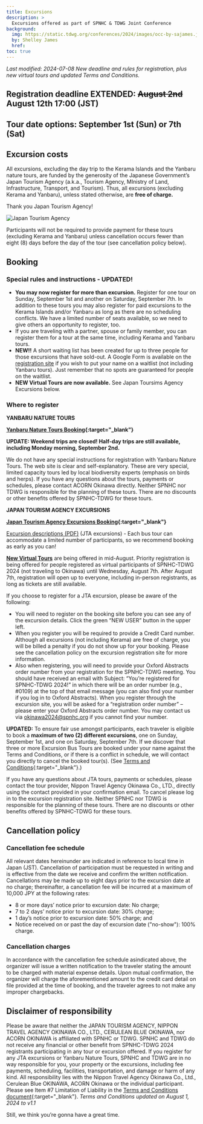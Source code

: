 ```yaml
---
title: Excursions
description: >
  Excursions offered as part of SPNHC & TDWG Joint Conference
background:
  img: https://static.tdwg.org/conferences/2024/images/occ-by-sajames.jpg
  by: Shelley James
  href: 
toc: true
---
```


_Last modified: 2024-07-08 New deadline and rules for registration, plus new virtual tours and updated Terms and Conditions._

## Registration deadline EXTENDED: ~~August 2nd~~ August 12th 17:00 (JST)

## Tour date options: September 1st (Sun) or 7th (Sat)

## Excursion costs

All excursions, excluding the day trip to the Kerama Islands and the Yanbaru nature tours, are funded by the generosity of the Japanese Government’s Japan Tourism Agency (a.k.a., Tourism Agency, MInistry of Land, Infrastructure, Transport, and Tourism). Thus, all excursions (excluding Kerama and Yanbaru), unless stated otherwise, are **free of charge.**

Thank you Japan Tourism Agency!

![Japan Tourism Agency](https://static.tdwg.org/conferences/2024/images/jta-logo.jpg )

Participants will not be required to provide payment for these tours (excluding Kerama and Yanbaru) unless cancellation occurs fewer than eight (8) days before the day of the tour (see cancellation policy below).

## Booking

### Special rules and instructions - UPDATED!

  * **You may now register for more than excursion.** Register for one tour on Sunday, September 1st and another on Saturday, September 7th. In addition to these tours you may also register for paid excursions to the Kerama Islands and/or Yanbaru as long as there are no scheduling conflicts. We have a limited number of seats available, so we need to give others an opportunity to register, too.
  * If you are traveling with a partner, spouse or family member, you can register them for a tour at the same time, including Kerama and Yanbaru tours.
  * **NEW!!** A short waiting list has been created for up to three people for those excursions that have sold-out. A Google Form is available on the [registration site](https://va.apollon.nta.co.jp/SPNHC-TDWG2024/joho?MODE=top) if you wish to put your name on a waitlist (not including Yanbaru tours). Just remember that no spots are guaranteed for people on the waitlist.
  * **NEW Virtual Tours are now available.** See Japan Toursims Agency Excursions below.

### Where to register

**YANBARU NATURE TOURS**

**[Yanbaru Nature Tours Booking](https://acorn-okinawa.com/en/excursion-tour/){:target="_blank"}**

**UPDATE: Weekend trips are closed! Half-day trips are still available, including Monday morning, September 2nd.**

We do not have any special instructions for registration with Yanbaru Nature Tours. The web site is clear and self-explanatory. These are very special, limited capacity tours led by local biodiversity experts (emphasis on birds and herps). If you have any questions about the tours, payments or schedules, please contact ACORN Okinawa directly. Neither SPNHC nor TDWG is responsible for the planning of these tours. There are no discounts or other benefits offered by SPNHC-TDWG for these tours.

**JAPAN TOURISM AGENCY EXCURSIONS**

**[Japan Tourism Agency Excursions Booking](https://va.apollon.nta.co.jp/SPNHC-TDWG2024/joho?MODE=top){:target="_blank"}**

[Excursion descriptions (PDF)](https://va.apollon.nta.co.jp/SPNHC-TDWG2024/files/excursions0731.pdf) (JTA excursions) - Each bus tour can accommodate a limited number of participants, so we recommend booking as early as you can!

**[New Virtual Tours](https://va.apollon.nta.co.jp/SPNHC-TDWG2024/files/Virtual%20Tour.pdf)** are being offered in mid-August. Priority registration is being offered for people registered as virtual participants of SPNHC-TDWG 2024 (not traveling to Okinawa) until Wednesday, August 7th. After August 7th, registration will open up to everyone, including in-person registrants, as long as tickets are still available.

If you choose to register for a JTA excursion, please be aware of the following:

  * You will need to register on the booking site before you can see any of the excursion details. Click the green “NEW USER” button in the upper left.
  * When you register you will be required to provide a Credit Card number. Although all excursions (not including Kerama) are free of charge, you will be billed a penalty if you do not show up for your booking. Please see the cancellation policy on the excursion registration site for more information.
  * Also when registering, you will need to provide your Oxford Abstracts order number from your registration for the SPNHC-TDWG meeting. You should have received an email with Subject: “You’re registered for SPNHC-TDWG 2024!” in which there will be an order number (e.g., #0109) at the top of that email message (you can also find your number if you log in to Oxford Abstracts). When you register through the excursion site, you will be asked for a “registration order number” – please enter your Oxford Abstracts order number. You may contact us via okinawa2024@spnhc.org if you cannot find your number.

**UPDATED:** To ensure fair use amongst participants, each traveler is eligible to book a **maximum of two (2) different excursions**, one on Sunday, September 1st, and one on Saturday, September 7th. If we discover that three or more Excursion Bus Tours are booked under your name against the Terms and Conditions, or if there is a conflict in schedule, we will contact you directly to cancel the booked tour(s).  (See [Terms and Conditions](https://va.apollon.nta.co.jp/SPNHC-TDWG2024/files/Terms%20&%20Conditions_v1.1-2.pdf){:target="_blank"}.)

If you have any questions about JTA tours, payments or schedules, please contact the tour provider, Nippon Travel Agency Okinawa Co., LTD., directly using the contact provided in your confirmation email. To cancel please log in to the excursion registration site. Neither SPNHC nor TDWG is responsible for the planning of these tours. There are no discounts or other benefits offered by SPNHC-TDWG for these tours.

## Cancellation policy

### Cancellation fee schedule

All relevant dates hereinunder are indicated in reference to local time in Japan (JST). Cancellation of participation must be requested in writing and is effective from the date we receive and confirm the written notification. Cancellations may be made up to eight days prior to the excursion date at no charge; thereinafter, a cancellation fee will be incurred at a maximum of 10,000 JPY at the following rates:

  * 8 or more days’ notice prior to excursion date: No charge;
  * 7 to 2 days’ notice prior to excursion date: 30% charge;
  * 1 day’s notice prior to excursion date: 50% charge; and
  * Notice received on or past the day of excursion date ("no-show"): 100% charge.

### Cancellation charges

In accordance with the cancellation fee schedule asindicated above, the organizer will issue a written notification to the traveler stating the amount to be charged with material expense details. Upon mutual confirmation, the organizer will charge the aforementioned amount to the credit card detail on file provided at the time of booking, and the traveler agrees to not make any improper chargebacks.

## Disclaimer of responsibility

Please be aware that neither the JAPAN TOURISM AGENCY, NIPPON TRAVEL AGENCY OKINAWA CO., LTD., CERULEAN BLUE OKINAWA, nor ACORN OKINAWA is affiliated with SPNHC or TDWG. SPNHC and TDWG do not receive any financial or other benefit from SPNHC-TDWG 2024 registrants participating in any tour or excursion offered. If you register for any JTA excursions or Yanbaru Nature Tours, SPNHC and TDWG are in no way responsible for you, your property or the excursions, including fee payments, scheduling, facilities, transportation, and damage or harm of any kind. All responsibility lies with the Nippon Travel Agency Okinawa Co., Ltd., Cerulean Blue OKINAWA, ACORN Okinawa or the individual participant. Please see Item #7 Limitation of Liability in the [Terms and Conditions document](https://va.apollon.nta.co.jp/SPNHC-TDWG2024/files/Terms%20&%20Conditions_v1.1-2.pdf){:target="_blank"}.
_Terms and Conditions updated on August 1, 2024 to v1.1_

Still, we think you’re gonna have a great time.



